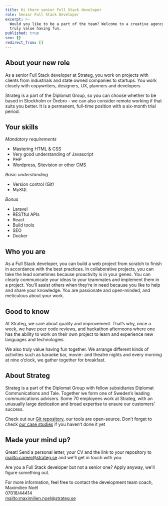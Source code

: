 ```yaml
---
title: Hi there senior Full Stack developer
role: Senior Full Stack Developer
excerpt: >-
  Would you like to be a part of the team? Welcome to a creative agency where we
  truly value having fun.
published: true
seo: {}
redirect_from: []
---
```

## About your new role

As a senior Full Stack developer at Strateg, you work on projects with clients from industrials and state owned companies to startups. You work closely with copywriters, designers, UX, planners and developers

Strateg is a part of the Diplomat Group, so you can choose whether to be based in Stockholm or Örebro - we can also consider remote working if that suits you better. It is a permanent, full-time position with a six-month trial period.

## Your skills

_Mandatory  requirements_

* Mastering HTML & CSS
* Very good understanding of Javascript
* PHP
* Wordpress, Sitevision or other CMS

_Basic understanding_

* Version control (Git)
* MySQL

_Bonus_

* Laravel
* RESTful APIs
* React
* Build tools
* SEO
* Docker

## Who you are

As a Full Stack developer, you can build a web project from scratch to finish in accordance with the best practices. In collaborative projects, you can take the lead sometimes because proactivity is in your genes. You can clearly communicate your ideas to your teammates and implement them in a project. You’ll assist others when they’re in need because you like to help and share your knowledge. You are passionate and open-minded, and meticulous about your work.

## Good to know

At Strateg, we care about quality and improvement. That’s why, once a week, we have peer code reviews, and hackathon afternoons where one has the ability to work on their own project to learn and experience new languages and technologies.

We also truly value having fun together. We arrange different kinds of activities such as karaoke bar, movie- and theatre nights and every morning at nine o’clock, we gather together for breakfast.

## About Strateg

Strateg is a part of the Diplomat Group with fellow subsidiaries Diplomat Communications and Tale. Together we form one of Sweden’s leading communications advisers. Some 70 employees work at Strateg, with an unusually large dedication and broad expertise to ensure our customers’ success.

Check out our [Git repository](https://github.com/strt), our tools are open-source. Don’t forget to check [our case studies](/work) if you haven’t done it yet

## Made your mind up?

Great! Send a personal letter, your CV and the link to your repository to <mailto:career@strateg.se> and we'll get in touch with you.

Are you a Full Stack developer but not a senior one? Apply anyway, we'll figure something out.

For more information, feel free to contact the development team coach, Maximilien Noël\
07018/44414\
<mailto:maximilien.noel@strateg.se>
